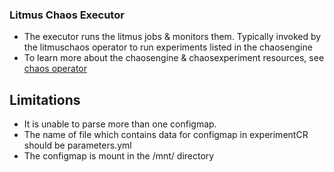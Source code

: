 ### Litmus Chaos Executor

- The executor runs the litmus jobs & monitors them. Typically invoked by the litmuschaos operator to run
  experiments listed in the chaosengine
- To learn more about the chaosengine & chaosexperiment resources, see [chaos operator](https://github.com/litmuschaos/chaos-operator)

## Limitations

- It is unable to parse more than one configmap.
- The name of file which contains data for configmap in experimentCR should be parameters.yml
- The configmap is mount in the /mnt/ directory
